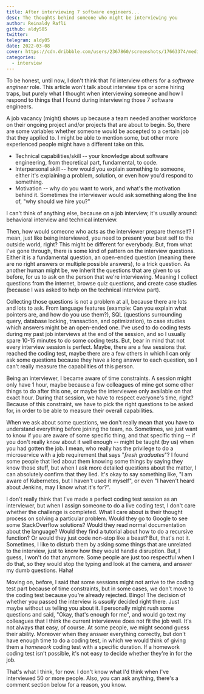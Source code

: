```yaml
---
title: After interviewing 7 software engineers...
desc: The thoughts behind someone who might be interviewing you
author: Reinaldy Rafli
github: aldy505
twitter:
telegram: aldy05
date: 2022-03-08
cover: https://cdn.dribbble.com/users/2367860/screenshots/17663374/media/f26fa05f5146bda85357ec4c6f544ecb.png
categories:
  - interview
---
```


To be honest, until now, I don't think that I'd interview others for a _software engineer_ role.
This article won't talk about interview tips or some hiring traps, but purely what I thought when
interviewing someone and how I respond to things that I found during interviewing those
7 software engineers.

A job vacancy (might) shows up because a team needed another workforce on their ongoing project and/or
projects that are about to begin. So, there are some variables whether someone would be accepted to
a certain job that they applied to. I might be able to mention some, but other more experienced people
might have a different take on this.

- Technical capabilities/skill -- your knowledge about software engineering, from theoretical part,
  fundamental, to code.
- Interpersonal skill -- how would you explain something to someone, either it's explaining a problem,
  solution, or even how you'd respond to something.
- Motivation -- why do you want to work, and what's the motivation behind it. Sometimes the interviewer
  would ask something along the line of, "why should we hire you?"

I can't think of anything else, because on a job interview, it's usually around: behavioral interview
and technical interview.

Then, how would someone who acts as the interviewer prepare themself? I mean, just like being interviewed,
you need to present your best self to the outside world, right? This might be different for everybody.
But, from what I've gone through, there is some kind of pattern on the interview questions. Either it is a
fundamental question, an open-ended question (meaning there are no right answers or multiple possible
answers), to a trick question. As another human might be, we inherit the questions that are given to us
before, for us to ask on the person that we're interviewing. Meaning I collect questions from the internet,
browse quiz questions, and create case studies (because I was asked to help on the technical interview
part).

Collecting those questions is not a problem at all, because there are lots and lots to ask. From language
features (example: Can you explain what pointers are, and how do you use them?), SQL (questions surrounding
query, database locking, transaction, and optimization), to case studies which answers might be an open-ended
one. I've used to do coding tests during my past job interviews at the end of the session, and so I usually spare
10-15 minutes to do some coding tests. But, bear in mind that not every interview session is perfect. Maybe, there
are a few sessions that reached the coding test, maybe there are a few others in which I can only ask some questions
because they have a long answer to each question, so I can't really measure the capabilities of this person.

Being an interviewer, I became aware of time constraints. A session might only have 1 hour, maybe because a few
colleagues of mine got some other things to do after this one, or maybe the interviewee only available on that
exact hour. During that session, we have to respect everyone's time, right? Because of this constraint, we have
to pick the right questions to be asked for, in order to be able to measure their overall capabilities.

When we ask about some questions, we don't really mean that you have to understand everything before joining
the team, no. Sometimes, we just want to know if you are aware of some specific thing, and that specific
thing -- if you don't really know about it well enough -- might be taught (by us) when you had gotten the job.
I mean, who really has the privilege to do a microservice with a job requirement that says "_fresh graduates_"?
I found some people that lied about them knowing some things by saying they know those stuff, but when I ask
more detailed questions about the matter, I can absolutely confirm that they lied. It's okay to say something like,
"I am aware of Kubernetes, but I haven't used it myself", or even "I haven't heard about Jenkins, may I know what
it's for?".

I don't really think that I've made a perfect coding test session as an interviewer, but when I assign someone
to do a live coding test, I don't care whether the challenge is completed. What I care about is their
thought process on solving a particular problem. Would they go to Google to see some StackOverflow solutions?
Would they read normal documentation about the language? Would they find a tutorial about how to do a recursive
function? Or would they just code non-stop like a beast? But, that's not it. Sometimes, I like to disturb them
by asking some things that are unrelated to the interview, just to know how they would handle disruption.
But, I guess, I won't do that anymore. Some people are just too respectful when I do that, so they would stop
the typing and look at the camera, and answer my dumb questions. Haha!

Moving on, before, I said that some sessions might not arrive to the coding test part because of time
constraints, but in some cases, we don't move to the coding test because you're already rejected. Bingo! The
decision of whether you passed the interview is _usually_ decided right there. Just maybe without us telling you
about it. I personally might rush some questions and said, "Okay, that's enough for me", and would go text
my colleagues that I think the current interviewee does not fit the job well. It's not always that easy, of course.
At some people, we might second guess their ability. Moreover when they answer everything correctly, but don't have
enough time to do a coding test, in which we would think of giving them a _homework_ coding test with a specific
duration. If a homework coding test isn't possible, it's not easy to decide whether they're in for the job.

That's what I think, for now. I don't know what I'd think when I've interviewed 50 or more people.
Also, you can ask anything, there's a comment section below for a reason, you know.
